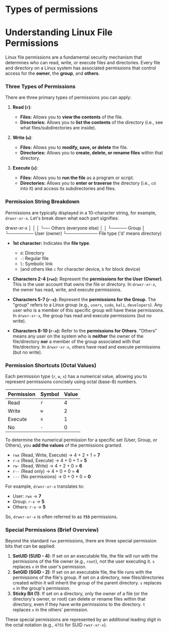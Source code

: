 # Types of permissions

# Understanding Linux File Permissions

Linux file permissions are a fundamental security mechanism that determines who can read, write, or execute files and directories. Every file and directory on a Linux system has associated permissions that control access for the **owner**, the **group**, and **others**.

### Three Types of Permissions

There are three primary types of permissions you can apply:

1.  **Read (`r`)**:
    * **Files:** Allows you to **view the contents** of the file.
    * **Directories:** Allows you to **list the contents** of the directory (i.e., see what files/subdirectories are inside).

2.  **Write (`w`)**:
    * **Files:** Allows you to **modify, save, or delete** the file.
    * **Directories:** Allows you to **create, delete, or rename files** within that directory.

3.  **Execute (`x`)**:
    * **Files:** Allows you to **run the file** as a program or script.
    * **Directories:** Allows you to **enter or traverse** the directory (i.e., `cd` into it) and access its subdirectories and files.

### Permission String Breakdown

Permissions are typically displayed in a 10-character string, for example, `drwxr-xr-x`. Let's break down what each part signifies:

drwxr-xr-x
│ │   │  └── Others (everyone else)
│ │   └───── Group
│ └──────── User (owner)
└────────── File type ('d' means directory)

* **1st character:** Indicates the **file type**.
    * `d`: Directory
    * `-`: Regular file
    * `l`: Symbolic link
    * (and others like `c` for character device, `b` for block device)

* **Characters 2-4 (`rwx`):** Represent the **permissions for the User (Owner)**. This is the user account that owns the file or directory. In `drwxr-xr-x`, the owner has read, write, and execute permissions.

* **Characters 5-7 (`r-x`):** Represent the **permissions for the Group**. The "group" refers to a Linux group (e.g., `users`, `sudo`, `kali`, `developers`). Any user who is a member of this specific group will have these permissions. In `drwxr-xr-x`, the group has read and execute permissions (but no write).

* **Characters 8-10 (`r-x`):** Refer to the **permissions for Others**. "Others" means any user on the system who is **neither** the owner of the file/directory **nor** a member of the group associated with that file/directory. In `drwxr-xr-x`, others have read and execute permissions (but no write).

### Permission Shortcuts (Octal Values)

Each permission type (`r`, `w`, `x`) has a numerical value, allowing you to represent permissions concisely using octal (base-8) numbers.

| Permission          | Symbol | Value |
| :------------------ | :----- | :---- |
| Read                | `r`    | 4     |
| Write               | `w`    | 2     |
| Execute             | `x`    | 1     |
| No                  | `-`    | 0     |

To determine the numerical permission for a specific set (User, Group, or Others), you **add the values** of the permissions granted.

* `rwx` (Read, Write, Execute) &rarr; 4 + 2 + 1 = **7**
* `r-x` (Read, Execute) &rarr; 4 + 0 + 1 = **5**
* `rw-` (Read, Write) &rarr; 4 + 2 + 0 = **6**
* `r--` (Read only) &rarr; 4 + 0 + 0 = **4**
* `---` (No permissions) &rarr; 0 + 0 + 0 = **0**

For example, `drwxr-xr-x` translates to:
* User: `rwx` &rarr; **7**
* Group: `r-x` &rarr; **5**
* Others: `r-x` &rarr; **5**

So, `drwxr-xr-x` is often referred to as **`755`** permissions.

### Special Permissions (Brief Overview)

Beyond the standard `rwx` permissions, there are three special permission bits that can be applied:

1.  **SetUID (SUID - 4)**: If set on an executable file, the file will run with the permissions of the file owner (e.g., `root`), not the user executing it. `s` replaces `x` in the user's permission.
2.  **SetGID (SGID - 2)**: If set on an executable file, the file runs with the permissions of the file's group. If set on a directory, new files/directories created within it will inherit the group of the parent directory. `s` replaces `x` in the group's permission.
3.  **Sticky Bit (1)**: If set on a directory, only the owner of a file (or the directory's owner, or root) can delete or rename files within that directory, even if they have write permissions to the directory. `t` replaces `x` in the others' permission.

These special permissions are represented by an additional leading digit in the octal notation (e.g., `4755` for SUID `rwxr-xr-x`).